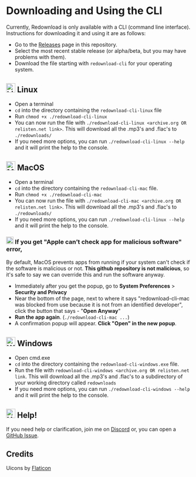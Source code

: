 # Downloading and Using the CLI
Currently, Redownload is only available with a CLI (command line interface).
Instructions for downloading it and using it are as follows:
- Go to the [Releases](https://github.com/Morpheus636/redownload/releases) page in this repository.
- Select the most recent stable release (or alpha/beta, but you may have problems with them).
- Download the file starting with `redownload-cli` for your operating system.
## <img alt="Linux" src="https://cdn-icons-png.flaticon.com/512/6124/6124995.png" width="25" /> Linux
- Open a terminal
- `cd` into the directory containing the `redownload-cli-linux` file
- Run `chmod +x ./redownload-cli-linux`
- You can now run the file with `./redownload-cli-linux <archive.org OR relisten.net link>`. This will download all the .mp3's and .flac's
to `./redownloads/`
- If you need more options, you can run `./redownload-cli-linux --help` and it will print the help to the console.

## <img alt="MacOS" src="https://cdn-icons-png.flaticon.com/512/179/179309.png" width="25" /> MacOS
- Open a terminal
- `cd` into the directory containing the `redownload-cli-mac` file.
- Run `chmod +x ./redownload-cli-mac`
- You can now run the file with `./redownload-cli-mac <archive.org OR relisten.net link>`. This will download all the .mp3's and .flac's
to `./redownloads/`
- If you need more options, you can run `./redownload-cli-linux --help` and it will print the help to the console.

### <img alt="Error Icon" src="https://cdn-icons-png.flaticon.com/512/1304/1304037.png" width="20" /> If you get "Apple can’t check app for malicious software" error,
By default, MacOS prevents apps from running if your system can't check if the software is malicious or not.
**This github repository is not malicious**, so it's safe to say we can override this and run the software anyway.

- Immediately after you get the popup, go to **System Preferences** > **Security and Privacy**
- Near the bottom of the page, next to where it says "redownload-cli-mac was blocked from use because it is not from an identified developer", click the button that says - "**Open Anyway**"
- **Run the app again**. (`./redownload-cli-mac ...`)
- A confirmation popup will appear. **Click "Open" in the new popup**.

## <img alt="Windows" src="https://cdn-icons-png.flaticon.com/512/888/888882.png" width="25" /> Windows
- Open cmd.exe
- `cd` into the directory containing the `redownload-cli-windows.exe` file.
- Run the file with `redownload-cli-windows <archive.org OR relisten.net link`. This will download all the .mp3's and .flac's
to a subdirectory of your working directory called `redownloads`
- If you need more options, you can run `./redownload-cli-windows --help` and it will print the help to the console.

## <img alt="Help!" src="https://emojis.slackmojis.com/emojis/images/1643514968/9949/blob_help.png?1643514968" width="25" /> Help!
If you need help or clarification, join me on [Discord](https://discord.morpheus636.com) or, you can open a [GitHub Issue](https://github.com/Morpheus636/redownload/issues).


## Credits
Uicons by <a href="https://www.flaticon.com/uicons">Flaticon</a>
